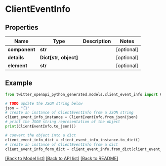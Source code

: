 # ClientEventInfo


## Properties

Name | Type | Description | Notes
------------ | ------------- | ------------- | -------------
**component** | **str** |  | [optional] 
**details** | **Dict[str, object]** |  | [optional] 
**element** | **str** |  | [optional] 

## Example

```python
from twitter_openapi_python_generated.models.client_event_info import ClientEventInfo

# TODO update the JSON string below
json = "{}"
# create an instance of ClientEventInfo from a JSON string
client_event_info_instance = ClientEventInfo.from_json(json)
# print the JSON string representation of the object
print(ClientEventInfo.to_json())

# convert the object into a dict
client_event_info_dict = client_event_info_instance.to_dict()
# create an instance of ClientEventInfo from a dict
client_event_info_form_dict = client_event_info.from_dict(client_event_info_dict)
```
[[Back to Model list]](../README.md#documentation-for-models) [[Back to API list]](../README.md#documentation-for-api-endpoints) [[Back to README]](../README.md)


